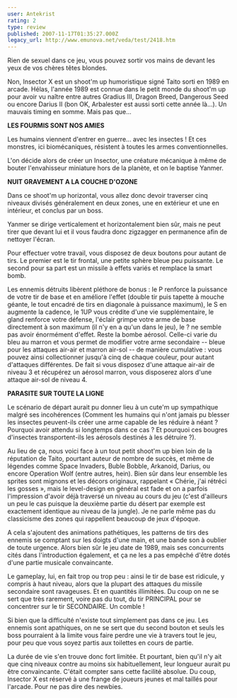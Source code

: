 ```yaml
---
user: Antekrist
rating: 2
type: review
published: 2007-11-17T01:35:27.000Z
legacy_url: http://www.emunova.net/veda/test/2418.htm
---
```

Rien de sexuel dans ce jeu, vous pouvez sortir vos mains de devant les yeux de vos chères têtes blondes.  

Non, Insector X est un shoot'm up humoristique signé Taito sorti en 1989 en arcade. Hélas, l'année 1989 est connue dans le petit monde du shoot'm up pour avoir vu naître entre autres Gradius III, Dragon Breed, Dangerous Seed ou encore Darius II (bon OK, Arbalester est aussi sorti cette année là...). Un mauvais timing en somme. Mais pas que...  

  

**LES FOURMIS SONT NOS AMIES**  

Les humains viennent d'entrer en guerre... avec les insectes ! Et ces monstres, ici biomécaniques, résistent à toutes les armes conventionnelles.  

L'on décide alors de créer un Insector, une créature mécanique à même de bouter l'envahisseur miniature hors de la planète, et on le baptise Yanmer.  

  

**NUIT GRAVEMENT A LA COUCHE D'OZONE**  

Dans ce shoot'm up horizontal, vous allez donc devoir traverser cinq niveaux divisés généralement en deux zones, une en extérieur et une en intérieur, et conclus par un boss.  

Yanmer se dirige verticalement et horizontalement bien sûr, mais ne peut tirer que devant lui et il vous faudra donc zigzagger en permanence afin de nettoyer l'écran.  

Pour effectuer votre travail, vous disposez de deux boutons pour autant de tirs. Le premier est le tir frontal, une petite sphère bleue peu puissante. Le second pour sa part est un missile à effets variés et remplace la smart bomb.  

Les ennemis détruits libèrent pléthore de bonus : le P renforce la puissance de votre tir de base et en améliore l'effet (double tir puis tapette à mouche géante, le tout encadré de tirs en diagonale à puissance maximum), le S en augmente la cadence, le 1UP vous crédite d'une vie supplémentaire, le gland renforce votre défense, l'éclair grimpe votre arme de base directement à son maximum (il n'y en a qu'un dans le jeu), le ? ne semble pas avoir énormément d'effet. Reste la bombe aérosol. Celle-ci varie du bleu au marron et vous permet de modifier votre arme secondaire -- bleue pour les attaques air-air et marron air-sol -- de manière cumulative : vous pouvez ainsi collectionner jusqu'à cinq de chaque couleur, pour autant d'attaques différentes. De fait si vous disposez d'une attaque air-air de niveau 3 et récupérez un aérosol marron, vous disposerez alors d'une attaque air-sol de niveau 4\.  

  

**PARASITE SUR TOUTE LA LIGNE**  

Le scénario de départ aurait pu donner lieu à un cute'm up sympathique malgré ses incohérences (Comment les humains qui n'ont jamais pu blesser les insectes peuvent-ils créer une arme capable de les réduire à néant ? Pourquoi avoir attendu si longtemps dans ce cas ? Et pourquoi ces bougres d'insectes transportent-ils les aérosols destinés à les détruire ?).  

Au lieu de ça, nous voici face à un tout petit shoot'm up bien loin de la réputation de Taito, pourtant auteur de nombre de succès, et même de légendes comme Space Invaders, Buble Bobble, Arkanoid, Darius, ou encore Operation Wolf (entre autres, hein). Bien sûr dans leur ensemble les sprites sont mignons et les décors originaux, rappelant « Chérie, j'ai rétréci les gosses », mais le level-design en général est fade et on a parfois l'impression d'avoir déjà traversé un niveau au cours du jeu (c'est d'ailleurs un peu le cas puisque la deuxième partie du désert par exemple est exactement identique au niveau de la jungle). Je ne parle même pas du classicisme des zones qui rappellent beaucoup de jeux d'époque.  

A cela s'ajoutent des animations pathétiques, les patterns de tirs des ennemis se comptant sur les doigts d'une main, et une bande son à oublier de toute urgence. Alors bien sûr le jeu date de 1989, mais ses concurrents cités dans l'introduction également, et ça ne les a pas empêché d'être dotés d'une partie musicale convaincante.  

Le gameplay, lui, en fait trop ou trop peu : ainsi le tir de base est ridicule, y compris à haut niveau, alors que la plupart des attaques du missile secondaire sont ravageuses. Et en quantités illimitées. Du coup on ne se sert que très rarement, voire pas du tout, du tir PRINCIPAL pour se concentrer sur le tir SECONDAIRE. Un comble !  

Si bien que la difficulté n'existe tout simplement pas dans ce jeu. Les ennemis sont apathiques, on ne se sert que du second bouton et seuls les boss pourraient à la limite vous faire perdre une vie à travers tout le jeu, pour peu que vous soyez partis aux toilettes en cours de partie.  

La durée de vie s'en trouve donc fort limitée. Et pourtant, bien qu'il n'y ait que cinq niveaux contre au moins six habituellement, leur longueur aurait pu être convaincante. C'était compter sans cette facilité absolue. Du coup, Insector X est réservé à une frange de joueurs jeunes et mal taillés pour l'arcade. Pour ne pas dire des newbies.